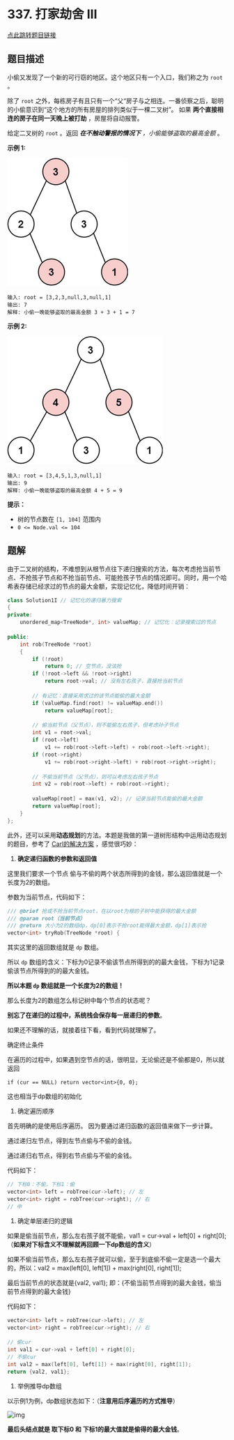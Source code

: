 # 337. 打家劫舍 III

[点此跳转题目链接](https://leetcode.cn/problems/house-robber-iii/description/)

## 题目描述

小偷又发现了一个新的可行窃的地区。这个地区只有一个入口，我们称之为 `root` 。

除了 `root` 之外，每栋房子有且只有一个“父“房子与之相连。一番侦察之后，聪明的小偷意识到“这个地方的所有房屋的排列类似于一棵二叉树”。 如果 **两个直接相连的房子在同一天晚上被打劫** ，房屋将自动报警。

给定二叉树的 `root` 。返回 ***在不触动警报的情况下** ，小偷能够盗取的最高金额* 。

 

**示例 1:**

![img](./rob1-tree.jpg)

```
输入: root = [3,2,3,null,3,null,1]
输出: 7 
解释: 小偷一晚能够盗取的最高金额 3 + 3 + 1 = 7
```

**示例 2:**

![img](./rob2-tree.jpg)

```
输入: root = [3,4,5,1,3,null,1]
输出: 9
解释: 小偷一晚能够盗取的最高金额 4 + 5 = 9
```

 

**提示：**

- 树的节点数在 `[1, 104]` 范围内
- `0 <= Node.val <= 104`



## 题解

由于二叉树的结构，不难想到从根节点往下递归搜索的方法，每次考虑抢当前节点、不抢孩子节点和不抢当前节点、可能抢孩子节点的情况即可。同时，用一个哈希表存储已经求过的节点的最大金额，实现记忆化，降低时间开销：

```cpp
class Solution1I // 记忆化的递归暴力搜索
{
private:
    unordered_map<TreeNode*, int> valueMap; // 记忆化：记录搜索过的节点

public:
    int rob(TreeNode *root)
    {
        if (!root)
            return 0; // 空节点，没法抢
        if (!root->left && !root->right)
            return root->val; // 没有左右孩子，直接抢当前节点
        
        // 有记忆：直接采用求过的该节点能偷的最大金额
        if (valueMap.find(root) != valueMap.end())
            return valueMap[root];

        // 偷当前节点（父节点），则不能偷左右孩子，但考虑孙子节点
        int v1 = root->val;
        if (root->left)
            v1 += rob(root->left->left) + rob(root->left->right);
        if (root->right)
            v1 += rob(root->right->left) + rob(root->right->right);

        // 不偷当前节点（父节点），则可以考虑左右孩子节点
        int v2 = rob(root->left) + rob(root->right);
        
        valueMap[root] = max(v1, v2); // 记录当前节点能偷的最大金额
        return valueMap[root];
    }
};
```

此外，还可以采用**动态规划**的方法。本题是我做的第一道树形结构中运用动态规划的题目，参考了 [Carl的解决方案](https://programmercarl.com/0337.打家劫舍III.html#思路) ，感觉很巧妙：

1. **确定递归函数的参数和返回值**

这里我们要求一个节点 偷与不偷的两个状态所得到的金钱，那么返回值就是一个长度为2的数组。

参数为当前节点，代码如下：

```cpp
/// @brief 抢或不抢当前节点root，在以root为根的子树中能获得的最大金额
/// @param root（当前节点）
/// @return 大小为2的数组dp，dp[0]表示不抢root能得最大金额，dp[1]表示抢
vector<int> tryRob(TreeNode *root) {
```

其实这里的返回数组就是 `dp` 数组。

所以 `dp` 数组的含义：下标为0记录不偷该节点所得到的的最大金钱，下标为1记录偷该节点所得到的的最大金钱。

**所以本题 `dp` 数组就是一个长度为2的数组！**

那么长度为2的数组怎么标记树中每个节点的状态呢？

**别忘了在递归的过程中，系统栈会保存每一层递归的参数**。

如果还不理解的话，就接着往下看，看到代码就理解了。

确定终止条件

在遍历的过程中，如果遇到空节点的话，很明显，无论偷还是不偷都是0，所以就返回

```text
if (cur == NULL) return vector<int>{0, 0};
```

这也相当于dp数组的初始化

1. 确定遍历顺序

首先明确的是使用后序遍历。 因为要通过递归函数的返回值来做下一步计算。

通过递归左节点，得到左节点偷与不偷的金钱。

通过递归右节点，得到右节点偷与不偷的金钱。

代码如下：

```cpp
// 下标0：不偷，下标1：偷
vector<int> left = robTree(cur->left); // 左
vector<int> right = robTree(cur->right); // 右
// 中
```

1. 确定单层递归的逻辑

如果是偷当前节点，那么左右孩子就不能偷，val1 = cur->val + left[0] + right[0]; （**如果对下标含义不理解就再回顾一下dp数组的含义**）

如果不偷当前节点，那么左右孩子就可以偷，至于到底偷不偷一定是选一个最大的，所以：val2 = max(left[0], left[1]) + max(right[0], right[1]);

最后当前节点的状态就是{val2, val1}; 即：{不偷当前节点得到的最大金钱，偷当前节点得到的最大金钱}

代码如下：

```cpp
vector<int> left = robTree(cur->left); // 左
vector<int> right = robTree(cur->right); // 右

// 偷cur
int val1 = cur->val + left[0] + right[0];
// 不偷cur
int val2 = max(left[0], left[1]) + max(right[0], right[1]);
return {val2, val1};
```



1. 举例推导dp数组

以示例1为例，dp数组状态如下：（**注意用后序遍历的方式推导**）

![img](https://code-thinking-1253855093.file.myqcloud.com/pics/20230203110031.png)

**最后头结点就是 取下标0 和 下标1的最大值就是偷得的最大金钱**。